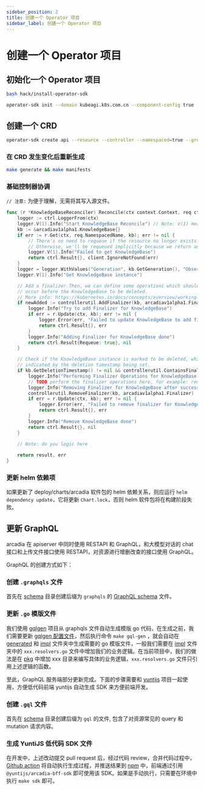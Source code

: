 ```yaml
---
sidebar_position: 2
title: 创建一个 Operator 项目
sidebar_label: 创建一个 Operator 项目
---
```

# 创建一个 Operator 项目

## 初始化一个 Operator 项目

```bash
bash hack/install-operator-sdk

operator-sdk init --domain kubeagi.k8s.com.cn --component-config true --owner kubeagi --project-name arcadia --repo github.com/kubeagi/arcadia
```

## 创建一个 CRD

```bash
operator-sdk create api --resource --controller --namespaced=true --group arcadia --version v1alpha1 --kind Laboratory
```

### 在 CRD 发生变化后重新生成

```bash
make generate && make manifests
```

### 基础控制器协调

`// 注意:` 为便于理解，无需将其写入源文件。

```go
func (r *KnowledgeBaseReconciler) Reconcile(ctx context.Context, req ctrl.Request) (result ctrl.Result, err error) {
	logger := ctrl.LoggerFrom(ctx)
	logger.V(1).Info("Start KnowledgeBase Reconcile") // Note: V(1) means debug log level
	kb := &arcadiav1alpha1.KnowledgeBase{}
	if err := r.Get(ctx, req.NamespacedName, kb); err != nil {
		// There's no need to requeue if the resource no longer exists.
		// Otherwise, we'll be requeued implicitly because we return an error.
		logger.V(1).Info("Failed to get KnowledgeBase")
		return ctrl.Result{}, client.IgnoreNotFound(err)
	}
	logger = logger.WithValues("Generation", kb.GetGeneration(), "ObservedGeneration", kb.Status.ObservedGeneration, "creator", kb.Spec.Creator) // Note: add log value is optional
	logger.V(1).Info("Get KnowledgeBase instance")

	// Add a finalizer.Then, we can define some operations which should
	// occur before the KnowledgeBase to be deleted.
	// More info: https://kubernetes.io/docs/concepts/overview/working-with-objects/finalizers
	if newAdded := controllerutil.AddFinalizer(kb, arcadiav1alpha1.Finalizer); newAdded {
		logger.Info("Try to add Finalizer for KnowledgeBase")
		if err = r.Update(ctx, kb); err != nil {
			logger.Error(err, "Failed to update KnowledgeBase to add finalizer, will try again later")
			return ctrl.Result{}, err
		}
		logger.Info("Adding Finalizer for KnowledgeBase done")
		return ctrl.Result{Requeue: true}, nil
	}

	// Check if the KnowledgeBase instance is marked to be deleted, which is
	// indicated by the deletion timestamp being set.
	if kb.GetDeletionTimestamp() != nil && controllerutil.ContainsFinalizer(kb, arcadiav1alpha1.Finalizer) {
		logger.Info("Performing Finalizer Operations for KnowledgeBase before delete CR")
		// TODO perform the finalizer operations here, for example: remove vectorstore data?
		logger.Info("Removing Finalizer for KnowledgeBase after successfully performing the operations")
		controllerutil.RemoveFinalizer(kb, arcadiav1alpha1.Finalizer)
		if err = r.Update(ctx, kb); err != nil {
			logger.Error(err, "Failed to remove finalizer for KnowledgeBase")
			return ctrl.Result{}, err
		}
		logger.Info("Remove KnowledgeBase done")
		return ctrl.Result{}, nil
	}
	
    // Note: do you logic here

	return result, err
}
```

### 更新 helm 依赖项

如果更新了 deploy/charts/arcadia 软件包的 helm 依赖关系，则应运行 `helm dependency update`，它将更新 `Chart.lock`，否则 helm 软件包将在构建阶段失败。

## 更新 GraphQL

arcadia 在 apiserver 中同时使用 RESTAPI 和 GraphQL，和大模型对话的 chat 接口和上传文件接口使用 RESTAPI，对资源进行增删改查的接口使用 GraphQL。

GraphQL 的创建方式如下：

### 创建 `.graphqls` 文件

首先在 [schema](https://github.com/kubeagi/arcadia/blob/main/apiserver/graph/schema) 目录创建后缀为 `graphqls` 的 [GraphQL schema](https://graphql.org/learn/schema/) 文件。

### 更新 `.go` 模版文件

我们使用 [gqlgen](https://github.com/99designs/gqlgen) 项目从 graphqls 文件自动生成模版 go 代码，在生成之前，我们需要更新 [gqlgen 配置文件](https://github.com/kubeagi/arcadia/blob/main/gqlgen.yaml)，然后执行命令 `make gql-gen` ，就会自动在 [generated](https://github.com/kubeagi/arcadia/tree/main/apiserver/graph/generated) 和 [impl](https://github.com/kubeagi/arcadia/tree/main/apiserver/graph/impl) 文件夹中生成需要的 go 模版文件，一般我们需要在 [impl](https://github.com/kubeagi/arcadia/tree/main/apiserver/graph/impl) 文件夹中的 `xxx.resolvers.go` 文件中增加我们的业务逻辑。在当前项目中，我们的做法是在 [pkg](https://github.com/kubeagi/arcadia/tree/main/apiserver/pkg) 中增加 xxx 目录来编写具体的业务逻辑，`xxx.resolvers.go` 文件只引用上述逻辑的函数。

至此，GraphQL 服务端部分更新完成。下面的步骤需要和 [yuntijs](https://github.com/yuntijs/bff-sdk-generator) 项目一起使用，方便低代码前端 yuntijs 自动生成 SDK 来方便前端开发。

### 创建 `.gql` 文件

首先在 [schema](https://github.com/kubeagi/arcadia/blob/main/apiserver/graph/schema) 目录创建后缀为 `gql` 的文件, 包含了对资源常见的 query 和 mutation 请求内容。

### 生成 YuntiJS 低代码 SDK 文件

在开发中，上述改动提交 pull request 后，经过代码 review，合并代码过程中，[Github action](https://github.com/kubeagi/arcadia/actions/workflows/build_bff_sdk.yaml) 将自动执行生成过程，并推送结果到 [npm](https://www.npmjs.com/package/@yuntijs/arcadia-bff-sdk) 中，前端通过引用 `@yuntijs/arcadia-bff-sdk` 即可使用该 SDK。如果是手动执行，只需要在环境中执行 `make sdk` 即可。
